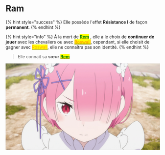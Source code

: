 # Ram

{% hint style="success" %}
Elle possède l'effet **Résistance I** de façon **permanent**.
{% endhint %}

{% hint style="info" %}
À la mort de [<mark style="color:green;">**Rem**</mark>](rem.md) , elle a le choix de **continuer de jouer** avec les chevaliers ou avec [<mark style="color:orange;">**Roswall**</mark>](../neutres/roswall.md), cependant, si elle choisit de gagner avec [<mark style="color:orange;">Roswall</mark>](../neutres/roswall.md), elle ne connaîtra pas son identité.
{% endhint %}

> Elle connait sa **sœur** [<mark style="color:green;">**Rem**</mark>](rem.md)

![](<../../../.gitbook/assets/image (40).png>)
